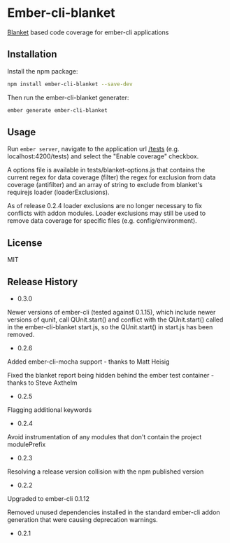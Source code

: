 Ember-cli-blanket
=========

[Blanket](http://blanketjs.org/) based code coverage for ember-cli applications

## Installation

Install the npm package:
```sh
npm install ember-cli-blanket --save-dev
```
Then run the ember-cli-blanket generater:

```sh
ember generate ember-cli-blanket
```

## Usage

Run `ember server`, navigate to the application url [/tests](http://localhost:4200/tests) (e.g. localhost:4200/tests) and select the "Enable coverage" checkbox.

A options file is available in tests/blanket-options.js that contains the current regex for data coverage (filter) the regex for exclusion from data coverage (antifilter) and an array of string to exclude from blanket's requirejs loader (loaderExclusions).  

As of release 0.2.4 loader exclusions are no longer necessary to fix conflicts with addon modules.  Loader exclusions may still be used to remove data coverage for specific files (e.g. config/environment).

## License

MIT

## Release History

* 0.3.0

Newer versions of ember-cli (tested against 0.1.15), which include newer versions of qunit,
call QUnit.start() and conflict with the QUnit.start() called in the ember-cli-blanket start.js,
so the QUnit.start() in start.js has been removed.

* 0.2.6

Added ember-cli-mocha support - thanks to Matt Heisig

Fixed the blanket report being hidden behind the ember test container - thanks to Steve Axthelm

* 0.2.5

Flagging additional keywords

* 0.2.4

Avoid instrumentation of any modules that don't contain the project modulePrefix

* 0.2.3

Resolving a release version collision with the npm published version

* 0.2.2

Upgraded to ember-cli 0.1.12

Removed unused dependencies installed in the standard ember-cli addon generation that were causing deprecation warnings.

* 0.2.1
